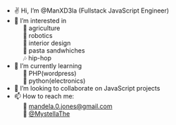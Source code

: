 - ✌️ Hi, I’m @ManXD3la (Fullstack JavaScript Engineer)
- 👀 I’m interested in  
  &nbsp;&nbsp;&nbsp;&nbsp; 🌿 agriculture  
  &nbsp;&nbsp;&nbsp;&nbsp; 📡 robotics  
  &nbsp;&nbsp;&nbsp;&nbsp; 💺 interior design  
  &nbsp;&nbsp;&nbsp;&nbsp; 🍔 pasta sandwhiches  
  &nbsp;&nbsp;&nbsp;&nbsp; 🎶 hip-hop
- 🌱 I’m currently learning  
  &nbsp;&nbsp;&nbsp;&nbsp; 🔬 PHP(wordpress)  
  &nbsp;&nbsp;&nbsp;&nbsp; 🔭 python(electronics)
- 🙌 I’m looking to collaborate on JavaScript projects
- 📫 How to reach me:  
  &nbsp;&nbsp;&nbsp;&nbsp; 📧 <mandela.0.jones@gmail.com>  
  &nbsp;&nbsp;&nbsp;&nbsp; 🦤 [@MystellaThe](https://twitter.com/MystellaThe)

<!---
ManXD3la/ManXD3la is a ✨ special ✨ repository because its `README.md` (this file) appears on your GitHub profile.
You can click the Preview link to take a look at your changes.
--->
